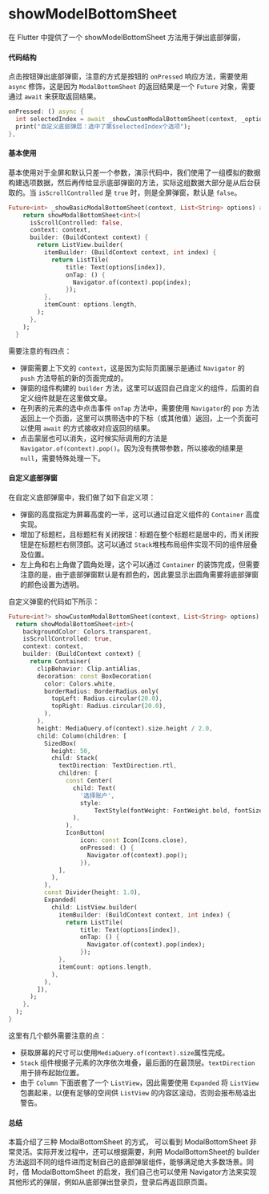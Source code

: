 # showModelBottomSheet

在 Flutter 中提供了一个 showModelBottomSheet 方法用于弹出底部弹窗，

#### 代码结构

点击按钮弹出底部弹窗，注意的方式是按钮的 `onPressed` 响应方法，需要使用 `async` 修饰，这是因为 `ModalBottomSheet` 的返回结果是一个 `Future` 对象，需要通过 `await` 来获取返回结果。

```dart
onPressed: () async {
  int selectedIndex = await _showCustomModalBottomSheet(context, _options);
  print("自定义底部弹层：选中了第$selectedIndex个选项");
},
```

#### 基本使用

基本使用对于全屏和默认只差一个参数，演示代码中，我们使用了一组模拟的数据构建选项数据，然后再传给显示底部弹窗的方法，实际这组数据大部分是从后台获取的。当 `isScrollControlled` 是 `true` 时，则是全屏弹窗，默认是 `false`。

```dart
Future<int> _showBasicModalBottomSheet(context, List<String> options) async {
    return showModalBottomSheet<int>(
      isScrollControlled: false,
      context: context,
      builder: (BuildContext context) {
        return ListView.builder(
          itemBuilder: (BuildContext context, int index) {
            return ListTile(
                title: Text(options[index]),
                onTap: () {
                  Navigator.of(context).pop(index);
                });
          },
          itemCount: options.length,
        );
      },
    );
  }
```

需要注意的有四点：

- 弹窗需要上下文的 `context`，这是因为实际页面展示是通过 `Navigator` 的 `push` 方法导航的新的页面完成的。
- 弹窗的组件构建的 `builder` 方法，这里可以返回自己自定义的组件，后面的自定义组件就是在这里做文章。
- 在列表的元素的选中点击事件 `onTap` 方法中，需要使用 `Navigator`的 `pop` 方法返回上一个页面，这里可以携带选中的下标（或其他值）返回，上一个页面可以使用 `await` 的方式接收对应返回的结果。
- 点击蒙层也可以消失，这时候实际调用的方法是 `Navigator.of(context).pop()`。因为没有携带参数，所以接收的结果是 `null`，需要特殊处理一下。

#### 自定义底部弹窗

在自定义底部弹窗中，我们做了如下自定义项：

- 弹窗的高度指定为屏幕高度的一半，这可以通过自定义组件的 `Container` 高度实现。
- 增加了标题栏，且标题栏有关闭按钮：标题在整个标题栏是居中的，而关闭按钮是在标题栏右侧顶部。这可以通过 `Stack`堆栈布局组件实现不同的组件层叠及位置。
- 左上角和右上角做了圆角处理，这个可以通过 `Container` 的装饰完成，但需要注意的是，由于底部弹窗默认是有颜色的，因此要显示出圆角需要将底部弹窗的颜色设置为透明。

自定义弹窗的代码如下所示：

```dart
Future<int?> showCustomModalBottomSheet(context, List<String> options) async {
  return showModalBottomSheet<int>(
    backgroundColor: Colors.transparent,
    isScrollControlled: true,
    context: context,
    builder: (BuildContext context) {
      return Container(
        clipBehavior: Clip.antiAlias,
        decoration: const BoxDecoration(
          color: Colors.white,
          borderRadius: BorderRadius.only(
            topLeft: Radius.circular(20.0),
            topRight: Radius.circular(20.0),
          ),
        ),
        height: MediaQuery.of(context).size.height / 2.0,
        child: Column(children: [
          SizedBox(
            height: 50,
            child: Stack(
              textDirection: TextDirection.rtl,
              children: [
                const Center(
                  child: Text(
                    '选择账户',
                    style:
                        TextStyle(fontWeight: FontWeight.bold, fontSize: 16.0),
                  ),
                ),
                IconButton(
                    icon: const Icon(Icons.close),
                    onPressed: () {
                      Navigator.of(context).pop();
                    }),
              ],
            ),
          ),
          const Divider(height: 1.0),
          Expanded(
            child: ListView.builder(
              itemBuilder: (BuildContext context, int index) {
                return ListTile(
                    title: Text(options[index]),
                    onTap: () {
                      Navigator.of(context).pop(index);
                    });
              },
              itemCount: options.length,
            ),
          ),
        ]),
      );
    },
  );
}
```

这里有几个额外需要注意的点：

- 获取屏幕的尺寸可以使用`MediaQuery.of(context).size`属性完成。
- `Stack` 组件根据子元素的次序依次堆叠，最后面的在最顶层。`textDirection` 用于排布起始位置。
- 由于 `Column` 下面嵌套了一个 `ListView`，因此需要使用 `Expanded` 将 `ListView` 包裹起来，以便有足够的空间供 `ListView` 的内容区滚动，否则会报布局溢出警告。

#### 总结

本篇介绍了三种 ModalBottomSheet 的方式， 可以看到 ModalBottomSheet 非常灵活。实际开发过程中，还可以根据需要，利用 ModalBottomSheet的 builder 方法返回不同的组件进而定制自己的底部弹层组件，能够满足绝大多数场景。同时，借 ModalBottomSheet 的启发，我们自己也可以使用 Navigator方法来实现其他形式的弹层，例如从底部弹出登录页，登录后再返回原页面。